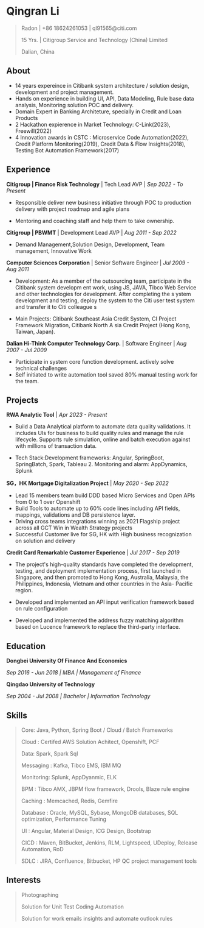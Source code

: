 Qingran Li
==========

>   Radon \| +86 18624261053 \| ql91565\@citi.com
>
>   15 Yrs. \| Citigroup Service and Technology (China) Limited
>
>   Dalian, China

About
-----

- 14 years expereince in Citibank system architecture / solution design,  development and project management.
- Hands on experience in building UI, API, Data Modeling, Rule base data analysis, Monitoring  solution POC and delivery.
- Domain Expert in Banking Architeture,  specially in Credit and Loan Products
- 2 Hackathon expierence in Market Technology: C-Link(2023),  Freewill(2022)
- 4 Innovation awards in CSTC :  Microservice Code Automation(2022), Credit Platform Monitoring(2019),  Credit Data & Flow Insights(2018), Testing Bot Automation Framework(2017)

Experience
----------

**Citigroup | Finance Risk Technology** | Tech Lead AVP | *Sep 2022 - To Present*

-   Responsible deliver new business initiative through POC to production
    delivery with project roadmap and agile plans

-   Mentoring and coaching staff and help them to take ownership.

**Citigroup | PBWMT** | Development Lead AVP | *Aug 2011 - Sep 2022*

-   Demand Management,Solution Design, Development, Team management, Innovative
    Work

**Computer Sciences Corporation** | Senior Software Engineer | *Jul 2009 - Aug 2011*

-   Development: As a member of the outsourcing team, participate in the
    Citibank system developm ent work, using JS, JAVA, Tibco Web Service and
    other technologies for development. After completing the s ystem development
    and testing, deploy the system to the Citi user test system and transfer it
    to Citi colleague s

-   Main Projects: Citibank Southeast Asia Credit System, CI Project Framework
    Migration, Citibank North A sia Credit Project (Hong Kong, Taiwan, Japan).

**Dalian Hi-Think Computer Technology Corp.** | Software Engineer | *Aug 2007 - Jul 2009*

-   Participate in system core function development. actively solve technical challenges
-   Self initiated to write automation tool saved 80% manual testing work for the team.

Projects
--------

**RWA Analytic Tool** \| *Apr 2023 - Present*

-   Build a Data Analytical platform to automate data quality validations. It
    includes UIs for business to build quality rules and manage the rule
    lifecycle. Supports rule simulation, online and batch execution against with
    millions of transaction data.

-   Tech Stack:Development frameworks: Angular, SpringBoot, SpringBatch, Spark,
    Tableau 2. Monitoring and alarm: AppDynamics, Splunk

**SG，HK Mortgage Digitalization Project** | *May 2020 - Sep 2022*

-   Lead 15 members team build DDD based Micro Services and Open APIs from 0 to 1 over Openshift
-   Build Tools to automate up to 60% code lines including API fields, mappings, validations and DB persistence layer.
-   Driving cross teams integrations winning as 2021 Flagship project across all GCT Win in Wealth Strategy projects
-   Successful Customer live for SG, HK with High business recognization on solution and delivery

**Credit Card Remarkable Customer Experience** \| *Jul 2017 - Sep 2019*

-   The project's high-quality standards have completed the development,
    testing, and deployment implementation process, first launched in Singapore,
    and then promoted to Hong Kong, Australia, Malaysia, the Philippines,
    Indonesia, Vietnam and other countries in the Asia- Pacific region.

-   Developed and implemented an API input verification framework based on rule
    configuration

-   Developed and implemented the address fuzzy matching algorithm based on
    Lucence framework to replace the third-party interface.

Education
---------

**Dongbei University Of Finance And Economics**

*Sep 2016 - Jun 2018 \| MBA \| Management of Finance*

**Qingdao University of Technology**

*Sep 2004 - Jul 2008 \| Bachelor \| Information Technology*

Skills
------

>   Core: Java, Python, Spring Boot / Cloud / Batch Frameworks
>
>   Cloud : Certifed AWS Solution Achitect, Openshift, PCF
>
>   Data: Spark, Spark Sql
>
>   Messaging : Kafka, Tibco EMS, IBM MQ
>
>   Monitoring:  Splunk, AppDyanmic, ELK
>
>   BPM : Tibco AMX, JBPM flow framework, Drools, Blaze rule engine
>
>   Caching :  Memcached, Redis, Gemfire
>
>   Database : Oracle, MySQL, Sybase, MongoDB databases,  SQL optimization,  Performance Tuning
>
>   UI :  Angular, Material Design, ICG Design, Bootstrap
>
>   CICD : Maven, BitBucket, Jenkins, RLM, Lightspeed, UDeploy, Release Automation, RoD
>
>   SDLC : JIRA, Confluence, Bitbucket, HP QC project management tools

Interests
---------

>   Photographing
>
>   Solution for Unit Test Coding Automation
>
>   Solution for work emails insights  and automate outlook rules

